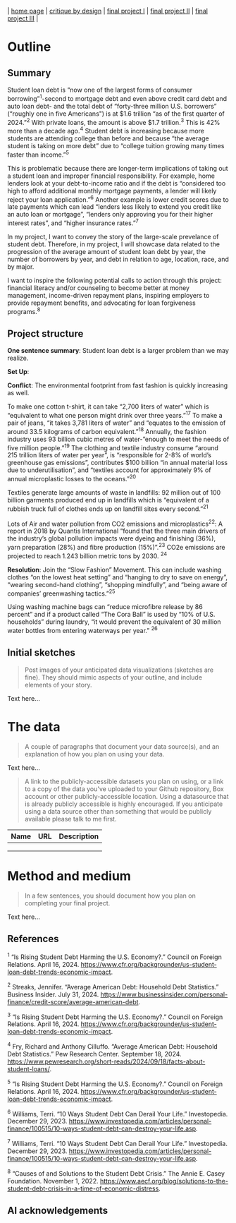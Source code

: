 | [home page](https://cmustudent.github.io/tswd-portfolio-templates/) | [critique by design](critique-by-design) | [final project I](final-project-part-one) | [final project II](final-project-part-two) | [final project III](final-project-part-three) |

# Outline
## Summary

Student loan debt is “now one of the largest forms of consumer borrowing”<sup>1</sup>-second to mortgage debt and even above credit card debt and auto loan debt- and the total debt of “forty-three million U.S. borrowers” (“roughly one in five Americans") is at $1.6 trillion “as of the first quarter of 2024.”<sup>2</sup> With private loans, the amount is above $1.7 trillion.<sup>3</sup> This is 42% more than a decade ago.<sup>4</sup> Student debt is increasing because more students are attending college than before and because “the average student is taking on more debt” due to “college tuition growing many times faster than income.”<sup>5</sup> 

This is problematic because there are longer-term implications of taking out a student loan and improper financial responsibility. For example, home lenders look at your debt-to-income ratio and if the debt is “considered too high to afford additional monthly mortgage payments, a lender will likely reject your loan application.”<sup>6</sup> Another example is lower credit scores due to late payments which can lead “lenders less likely to extend you credit like an auto loan or mortgage”, “lenders only approving you for their higher interest rates”, and “higher insurance rates.”<sup>7</sup> 
 
In my project, I want to convey the story of the large-scale prevelance of student debt. Therefore, in my project, I will showcase data related to the progression of the average amount of student loan debt by year, the number of borrowers by year, and  debt in relation to age, location, race, and by major. 
 
I want to inspire the following potential calls to action through this project: financial literacy and/or counseling to become better at money management, income-driven repayment plans, inspiring employers to provide repayment benefits, and advocating for loan forgiveness programs.<sup>8</sup> 

## Project structure

**One sentence summary**: Student loan debt is a larger problem than we may realize.

**Set Up**: 
 
**Conflict**: The environmental footprint from fast fashion is quickly increasing as well. 

To make one cotton t-shirt, it can take “2,700 liters of water” which is “equivalent to what one person might drink over three years.”<sup>17</sup>  To make a pair of jeans, “it takes 3,781 liters of water” and “equates to the emission of around 33.5 kilograms of carbon equivalent.”<sup>18</sup>  Annually, the fashion industry uses 93 billion cubic metres of water-”enough to meet the needs of five million people.”<sup>19</sup>  The clothing and textile industry consume “around 215 trillion liters of water per year”, is “responsible for 2-8% of world’s greenhouse gas emissions”, contributes $100 billion “in annual material loss due to underutilisation”, and “textiles account for approximately 9% of annual microplastic losses to the oceans.”<sup>20</sup> 

Textiles generate large amounts of waste in landfills:
92 million out of 100 billion garments produced end up in landfills which is “equivalent of a rubbish truck full of clothes ends up on landfill sites every second.”<sup>21</sup>

Lots of Air and water pollution from CO2 emissions and microplastics<sup>22</sup>:
A report in 2018 by Quantis International “found that the three main drivers of the industry’s global pollution impacts were dyeing and finishing (36%), yarn preparation (28%) and fibre production (15%)”.<sup>23</sup>
CO2e emissions are projected to reach 1.243 billion metric tons by 2030. <sup>24</sup>

**Resolution**: Join the “Slow Fashion” Movement. This can include washing clothes “on the lowest heat setting” and “hanging to dry to save on energy”, “wearing second-hand clothing”, “shopping mindfully”, and “being aware of companies’ greenwashing tactics.”<sup>25</sup> 

Using washing machine bags can “reduce microfibre release by 86 percent” and if a product called “The Cora Ball” is used by “10% of U.S. households” during laundry, “it would prevent the equivalent of 30 million water bottles from entering waterways per year.” <sup>26</sup> 

## Initial sketches
> Post images of your anticipated data visualizations (sketches are fine). They should mimic aspects of your outline, and include elements of your story.  

Text here...

# The data
> A couple of paragraphs that document your data source(s), and an explanation of how you plan on using your data. 

Text here...

> A link to the publicly-accessible datasets you plan on using, or a link to a copy of the data you've uploaded to your Github repository, Box account or other publicly-accessible location. Using a datasource that is already publicly accessible is highly encouraged.  If you anticipate using a data source other than something that would be publicly available please talk to me first. 

| Name | URL | Description |
|------|-----|-------------|
|      |     |             |
|      |     |             |
|      |     |             |

# Method and medium
> In a few sentences, you should document how you plan on completing your final project. 

Text here...

## References

<sup>1</sup> “Is Rising Student Debt Harming the U.S. Economy?.” Council on Foreign Relations. April 16, 2024. https://www.cfr.org/backgrounder/us-student-loan-debt-trends-economic-impact.

<sup>2</sup> Streaks, Jennifer. “Average American Debt: Household Debt Statistics.” Business Insider. July 31, 2024. https://www.businessinsider.com/personal-finance/credit-score/average-american-debt.

<sup>3</sup>  “Is Rising Student Debt Harming the U.S. Economy?.” Council on Foreign Relations. April 16, 2024. https://www.cfr.org/backgrounder/us-student-loan-debt-trends-economic-impact.

<sup>4</sup> Fry, Richard and Anthony Cilluffo. “Average American Debt: Household Debt Statistics.” Pew Research Center. September 18, 2024. https://www.pewresearch.org/short-reads/2024/09/18/facts-about-student-loans/.

<sup>5</sup>  “Is Rising Student Debt Harming the U.S. Economy?.” Council on Foreign Relations. April 16, 2024. https://www.cfr.org/backgrounder/us-student-loan-debt-trends-economic-impact.

<sup>6</sup>  Williams, Terri. “10 Ways Student Debt Can Derail Your Life.” Investopedia. December 29, 2023. https://www.investopedia.com/articles/personal-finance/100515/10-ways-student-debt-can-destroy-your-life.asp.

<sup>7</sup> Williams, Terri. “10 Ways Student Debt Can Derail Your Life.” Investopedia. December 29, 2023. https://www.investopedia.com/articles/personal-finance/100515/10-ways-student-debt-can-destroy-your-life.asp.

<sup>8</sup>  “Causes of and Solutions to the Student Debt Crisis.” The Annie E. Casey Foundation. November 1, 2022. https://www.aecf.org/blog/solutions-to-the-student-debt-crisis-in-a-time-of-economic-distress. 


## AI acknowledgements

